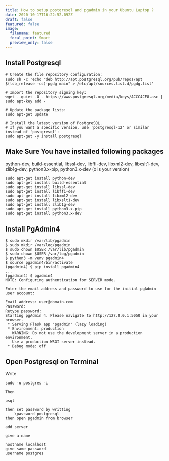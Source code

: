 ```yaml
---
title: How to setup postgresql and pgadmin in your Ubuntu Laptop ?
date: 2020-10-17T16:22:52.092Z
draft: false
featured: false
image:
  filename: featured
  focal_point: Smart
  preview_only: false
---
```

## Install Postgresql

```
# Create the file repository configuration:
sudo sh -c 'echo "deb http://apt.postgresql.org/pub/repos/apt $(lsb_release -cs)-pgdg main" > /etc/apt/sources.list.d/pgdg.list'

# Import the repository signing key:
wget --quiet -O - https://www.postgresql.org/media/keys/ACCC4CF8.asc | sudo apt-key add -

# Update the package lists:
sudo apt-get update

# Install the latest version of PostgreSQL.
# If you want a specific version, use 'postgresql-12' or similar instead of 'postgresql':
sudo apt-get -y install postgresql
```

## Make Sure You have installed following packages

python-dev, build-essential, libssl-dev, libffi-dev, libxml2-dev, libxslt1-dev, zlib1g-dev, python3.x-pip, python3.x-dev  (x is your version)

```
sudo apt-get install python-dev
sudo apt-get install build-essential
sudo apt-get install libssl-dev
sudo apt-get install libffi-dev
sudo apt-get install libxml2-dev
sudo apt-get install libxslt1-dev
sudo apt-get install zlib1g-dev
sudo apt-get install python3.x-pip
sudo apt-get install python3.x-dev
```

## Install PgAdmin4

```
$ sudo mkdir /var/lib/pgadmin
$ sudo mkdir /var/log/pgadmin
$ sudo chown $USER /var/lib/pgadmin
$ sudo chown $USER /var/log/pgadmin
$ python3 -m venv pgadmin4
$ source pgadmin4/bin/activate
(pgadmin4) $ pip install pgadmin4
...
(pgadmin4) $ pgadmin4
NOTE: Configuring authentication for SERVER mode.

Enter the email address and password to use for the initial pgAdmin user account:

Email address: user@domain.com
Password: 
Retype password:
Starting pgAdmin 4. Please navigate to http://127.0.0.1:5050 in your browser.
 * Serving Flask app "pgadmin" (lazy loading)
 * Environment: production
   WARNING: Do not use the development server in a production environment.
   Use a production WSGI server instead.
 * Debug mode: off
```



## Open Postgresql on Terminal

Write



```
sudo -u postgres -i

Then

psql

then set password by writting  
    \password postgresql
then open pgadmin from browser

add server

give a name

hostname localhost
give same password
username postgres
```